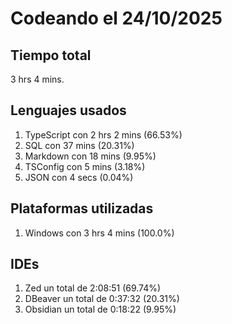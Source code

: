 # Codeando el 24/10/2025

## Tiempo total
3 hrs 4 mins.

## Lenguajes usados
1. TypeScript con 2 hrs 2 mins (66.53%)
1. SQL con 37 mins (20.31%)
1. Markdown con 18 mins (9.95%)
1. TSConfig con 5 mins (3.18%)
1. JSON con 4 secs (0.04%)

## Plataformas utilizadas
1. Windows con 3 hrs 4 mins (100.0%)

## IDEs
1. Zed un total de 2:08:51 (69.74%)
1. DBeaver un total de 0:37:32 (20.31%)
1. Obsidian un total de 0:18:22 (9.95%)
